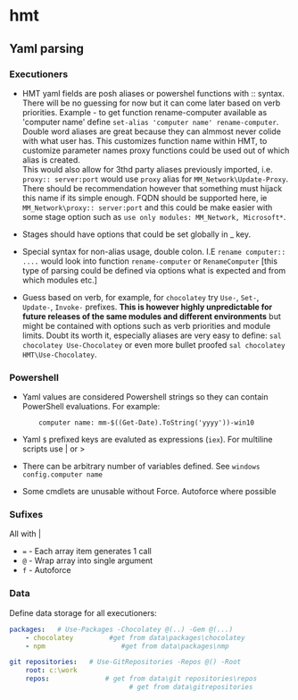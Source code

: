 # hmt

## Yaml parsing

### Executioners

- HMT yaml fields are posh aliases or powershel functions with :: syntax. There will be no guessing for now but it can come later based on verb priorities.
Example - to get function rename-computer available as 'computer name' define `set-alias 'computer name' rename-computer`. Double word aliases are great because they can almmost never colide with what user has. This customizes function name within HMT, to customize parameter names proxy functions could be used out of which alias is created.  
This would also allow for 3thd party aliases previously imported, i.e. `proxy:: server:port` would use `proxy` alias for `MM_Network\Update-Proxy`. There should be recommendation however that something must hijack this name if its simple enough. FQDN should be supported here, ie `MM_Network\proxy:: server:port` and this could be make easier with some stage option such as `use only modules: MM_Network, Microsoft*`.

- Stages should have options that could be set globally in _ key.

- Special syntax for non-alias usage, double colon. I.E `rename computer:: ....` would look into function `rename-computer` or `RenameComputer` [this type of parsing could be defined via options what is expected and from which modules etc.] 

- Guess based on verb, for example, for `chocolatey` try `Use-`, `Set-`, `Update-`, `Invoke-` prefixes. **This is however highly unpredictable for future releases of the same modules and different environments** but might be contained with options such as verb priorities and module limits. Doubt its worth it, especially aliases are very easy to define: `sal chocolatey Use-Chocolatey` or even more bullet proofed `sal chocolatey HMT\Use-Chocolatey`.

### Powershell

- Yaml values are considered Powershell strings so they can contain PowerShell evaluations. For example:
    ```
        computer name: mm-$((Get-Date).ToString('yyyy'))-win10
    ```
- Yaml `$` prefixed keys are evaluted as expressions (`iex`). For multiline scripts use | or >

- There can be arbitrary number of variables defined. See `windows config.computer name`

- Some cmdlets are unusable without Force. Autoforce where possible


### Sufixes

All with |

- `=` - Each array item generates 1 call 
- `@` - Wrap array into single argument
- `f` - Autoforce

### Data

Define data storage for all executioners:

```yaml
packages:   # Use-Packages -Chocolatey @(..) -Gem @(...) 
    - chocolatey         #get from data\packages\chocolatey
    - npm                   #get from data\packages\nmp

git repositories:   # Use-GitRepositories -Repos @() -Root
    root: c:\work
    repos:              # get from data\git repositories\repos  
                              # get from data\gitrepositories

```
        